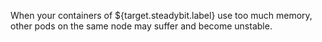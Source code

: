 When your containers of ${target.steadybit.label} use too much memory, other pods on the same node may suffer and become unstable.

